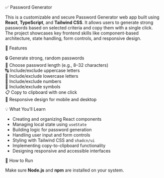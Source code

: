 ✅ Password Generator 

This is a customizable and secure Password Generator web app built using **React**, **TypeScript**, and **Tailwind CSS**. It allows users to generate strong passwords based on selected criteria and copy them with a single click. The project showcases key frontend skills like component-based architecture, state handling, form controls, and responsive design.

🔧 Features

🔒 Generate strong, random passwords  
📏 Choose password length (e.g., 8–32 characters)  
🔠 Include/exclude uppercase letters  
🔡 Include/exclude lowercase letters  
🔢 Include/exclude numbers  
🔣 Include/exclude symbols  
📋 Copy to clipboard with one click  
📱 Responsive design for mobile and desktop

💡 What You’ll Learn

- Creating and organizing React components
- Managing local state using `useState`
- Building logic for password generation
- Handling user input and form controls
- Styling with Tailwind CSS and `shadcn/ui`
- Implementing copy-to-clipboard functionality
- Designing responsive and accessible interfaces

🚀 How to Run

Make sure **Node.js** and **npm** are installed on your system.


